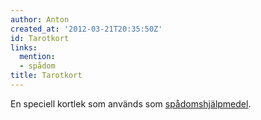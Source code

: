 ```yaml
---
author: Anton
created_at: '2012-03-21T20:35:50Z'
id: Tarotkort
links:
  mention:
  - spådom
title: Tarotkort
---
```


En speciell kortlek som används som [spådomshjälpmedel].

  [spådomshjälpmedel]: spådom

